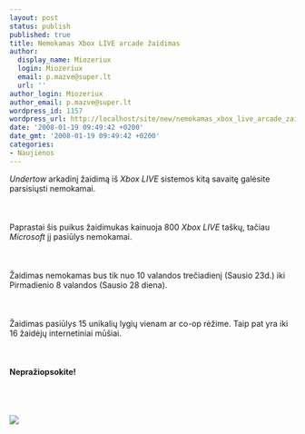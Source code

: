 ```yaml
---
layout: post
status: publish
published: true
title: Nemokamas Xbox LIVE arcade žaidimas
author:
  display_name: Miozeriux
  login: Miozeriux
  email: p.mazve@super.lt
  url: ''
author_login: Miozeriux
author_email: p.mazve@super.lt
wordpress_id: 1157
wordpress_url: http://localhost/site/new/nemokamas_xbox_live_arcade_zaidimas/
date: '2008-01-19 09:49:42 +0200'
date_gmt: '2008-01-19 09:49:42 +0200'
categories:
- Naujienos
---
```

<p><i>Undertow</i> arkadinį žaidimą iš <i>Xbox LIVE</i> sistemos kitą savaitę galėsite parsisiųsti nemokamai.<br />
<br><br />
<br>Paprastai šis puikus žaidimukas kainuoja 800 <i>Xbox LIVE</i> taškų, tačiau <i>Microsoft</i> jį pasiūlys nemokamai.<br />
<br><br />
<br>Žaidimas nemokamas bus tik nuo 10 valandos trečiadienį (Sausio 23d.) iki Pirmadienio 8 valandos (Sausio 28 diena).<br />
<br><br />
<br>Žaidimas pasiūlys 15 unikalių lygių vienam ar co-op rėžime. Taip pat yra iki 16 žaidėjų internetiniai mūšiai.<br />
<br><br />
<br><b>Nepražiopsokite!</b><br />
<br><br />
<br><br><img src="http://cache.gawker.com/assets/images/9/2007/11/undertowlive.jpg"><br></p>

